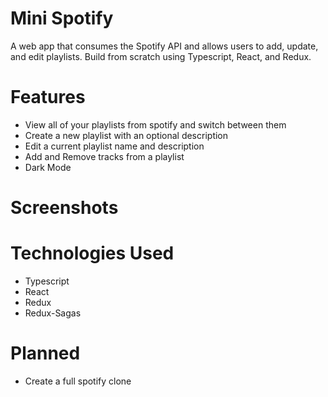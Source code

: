 # Mini Spotify
A web app that consumes the Spotify API and allows users to add, update, and edit playlists. Build from scratch using Typescript, React, and Redux. 

# Features
- View all of your playlists from spotify and switch between them
- Create a new playlist with an optional description
- Edit a current playlist name and description
- Add and Remove tracks from a playlist 
- Dark Mode

# Screenshots

# Technologies Used
- Typescript
- React
- Redux
- Redux-Sagas

# Planned
- Create a full spotify clone

